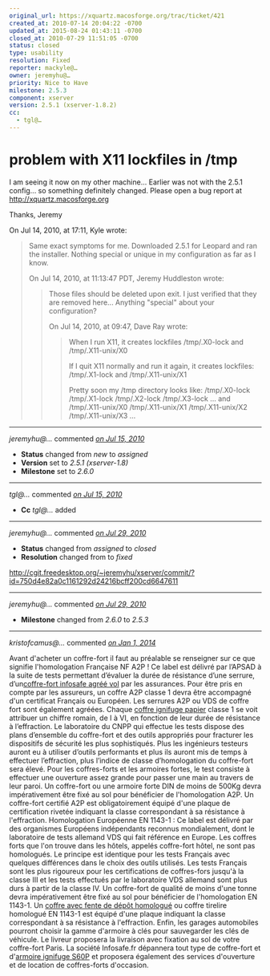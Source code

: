 ```yaml
---
original_url: https://xquartz.macosforge.org/trac/ticket/421
created_at: 2010-07-14 20:04:22 -0700
updated_at: 2015-08-24 01:43:11 -0700
closed_at: 2010-07-29 11:51:05 -0700
status: closed
type: usability
resolution: Fixed
reporter: mackyle@…
owner: jeremyhu@…
priority: Nice to Have
milestone: 2.5.3
component: xserver
version: 2.5.1 (xserver-1.8.2)
cc:
  - tgl@…
---
```


problem with X11 lockfiles in /tmp
==================================


I am seeing it now on my other machine... Earlier was not with the 2.5.1 config... so something definitely changed. Please open a bug report at <http://xquartz.macosforge.org>

Thanks,
Jeremy

On Jul 14, 2010, at 17:11, Kyle wrote:

> Same exact symptoms for me. Downloaded 2.5.1 for Leopard and ran the installer. Nothing special or unique in my configuration as far as I know.
>
> On Jul 14, 2010, at 11:13:47 PDT, Jeremy Huddleston wrote:
>
> > Those files should be deleted upon exit. I just verified that they are removed here... Anything "special" about your configuration?
> >
> > On Jul 14, 2010, at 09:47, Dave Ray wrote:
> >
> > > When I run X11, it creates lockfiles
> > > /tmp/.X0-lock and /tmp/.X11-unix/X0
> > >
> > > If I quit X11 normally and run it again, it creates lockfiles:
> > > /tmp/.X1-lock and /tmp/.X11-unix/X1
> > >
> > > Pretty soon my /tmp directory looks like:
> > > /tmp/.X0-lock
> > > /tmp/.X1-lock
> > > /tmp/.X2-lock
> > > /tmp/.X3-lock
> > > ...
> > > and
> > > /tmp/.X11-unix/X0
> > > /tmp/.X11-unix/X1
> > > /tmp/.X11-unix/X2
> > > /tmp/.X11-unix/X3
> > > ...



---

*jeremyhu@…* commented *[on Jul 15, 2010](https://xquartz.macosforge.org/trac/ticket/421#comment:1 "July 15, 2010 at 12:56 AM PDT")*

-   **Status** changed from *new* to *assigned*
-   **Version** set to *2.5.1 (xserver-1.8)*
-   **Milestone** set to *2.6.0*



---

*tgl@…* commented *[on Jul 15, 2010](https://xquartz.macosforge.org/trac/ticket/421#comment:2 "July 15, 2010 at 7:16 AM PDT")*

-   **Cc** *tgl@…* added



---

*jeremyhu@…* commented *[on Jul 29, 2010](https://xquartz.macosforge.org/trac/ticket/421#comment:3 "July 29, 2010 at 11:51 AM PDT")*

-   **Status** changed from *assigned* to *closed*
-   **Resolution** changed from to *fixed*

<http://cgit.freedesktop.org/~jeremyhu/xserver/commit/?id=750d4e82a0c1161292d24216bcff200cd6647611>



---

*jeremyhu@…* commented *[on Jul 29, 2010](https://xquartz.macosforge.org/trac/ticket/421#comment:4 "July 29, 2010 at 11:58 AM PDT")*

-   **Milestone** changed from *2.6.0* to *2.5.3*



---

*kristofcamus@…* commented *[on Jan 1, 2014](https://xquartz.macosforge.org/trac/ticket/421#comment:5 "January 1, 2014 at 12:13 PM PST")*

Avant d'acheter un coffre-fort il faut au préalable se renseigner sur ce que signifie l'homologation Française NF A2P ! Ce label est délivré par l’APSAD à la suite de tests permettant d’évaluer la durée de résistance d’une serrure, d’un[coffre-fort infosafe agréé vol](http://www.infosafe.fr) par les assurances. Pour être pris en compte par les assureurs, un coffre A2P classe 1 devra être accompagné d'un certificat Français ou Européen. Les serrures A2P ou VDS de coffre fort sont également agréées. Chaque [coffre ignifuge papier](http://www.infosafe.fr/coffre-fort-ignifuge/coffre-fort-ignifuge.htm) classe 1 se voit attribuer un chiffre romain, de I à VI, en fonction de leur durée de résistance à l’effraction. Le laboratoire du CNPP qui effectue les tests dispose des plans d’ensemble du coffre-fort et des outils appropriés pour fracturer les dispositifs de sécurité les plus sophistiqués. Plus les ingénieurs testeurs auront eu à utiliser d’outils performants et plus ils auront mis de temps à effectuer l’effraction, plus l’indice de classe d’homologation du coffre-fort sera élevé. Pour les coffres-forts et les armoires fortes, le test consiste à effectuer une ouverture assez grande pour passer une main au travers de leur paroi. Un coffre-fort ou une armoire forte DIN de moins de 500Kg devra impérativement être fixé au sol pour bénéficier de l'homologation A2P. Un coffre-fort certifié A2P est obligatoirement équipé d'une plaque de certification rivetée indiquant la classe correspondant à sa résistance à l'effraction. Homologation Européenne EN 1143-1 : Ce label est délivré par des organismes Européens indépendants reconnus mondialement, dont le laboratoire de tests allemand VDS qui fait référence en Europe. Les coffres forts que l'on trouve dans les hôtels, appelés coffre-fort hôtel, ne sont pas homologués. Le principe est identique pour les tests Français avec quelques différences dans le choix des outils utilisés. Les tests Français sont les plus rigoureux pour les certifications de coffres-fors jusqu'à la classe III et les tests effectués par le laboratoire VDS allemand sont plus durs à partir de la classe IV. Un coffre-fort de qualité de moins d'une tonne devra impérativement être fixé au sol pour bénéficier de l'homologation EN 1143-1. Un [coffre avec fente de dépôt homologué](http://www.infosafe.fr/CoffresSecurite/coffre-fort-depot.htm) ou coffre tirelire homologué EN 1143-1 est équipé d'une plaque indiquant la classe correspondant à sa résistance à l'effraction. Enfin, les garages automobiles pourront choisir la gamme d'armoire à clés pour sauvegarder les clés de véhicule. Le livreur proposera la livraison avec fixation au sol de votre coffre-fort Paris. La société Infosafe.fr dépannera tout type de coffre-fort et d'[armoire ignifuge S60P](http://www.infosafe.fr/Armoireignifuge/Armoireignifuge.htm) et proposera également des services d'ouverture et de location de coffres-forts d'occasion.



